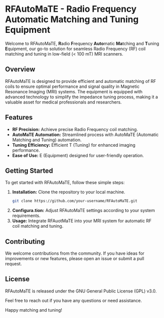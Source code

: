 # RFAutoMaTE - Radio Frequency Automatic Matching and Tuning Equipment

Welcome to RFAutoMaTE, **R**adio **F**requency **Auto**matic **Ma**tching and **T**uning **E**quipment, our go-to solution for seamless Radio Frequency (RF) coil matching and tuning in low-field (< 100 mT) MRI scanners.

## Overview

RFAutoMaTE is designed to provide efficient and automatic matching of RF coils to ensure optimal performance and signal quality in Magnetic Resonance Imaging (MRI) systems. The equipment is equipped with advanced technology to simplify the impedance tuning process, making it a valuable asset for medical professionals and researchers.

## Features

- **RF Precision:** Achieve precise Radio Frequency coil matching.
- **AutoMaTE Automation:** Streamlined process with AutoMaTE (Automatic Matching and Tuning) automation.
- **Tuning Efficiency:** Efficient T (Tuning) for enhanced imaging performance.
- **Ease of Use:** E (Equipment) designed for user-friendly operation.

## Getting Started

To get started with RFAutoMaTE, follow these simple steps:

1. **Installation:** Clone the repository to your local machine.
   ```bash
   git clone https://github.com/your-username/RFAutoMaTE.git

2. **Configura.tion:** Adjust RFAutoMaTE settings according to your system requirements.
3. **Usage:** Integrate RFAuotMaTE into your MRI system for automatic RF coil matching and tuning.

## Contributing
We welcome contributions from the community. If you have ideas for improvements or new features, please open an issue or submit a pull request.

## License
RFAutoMaTE is released under the GNU General Public License (GPL) v3.0.

Feel free to reach out if you have any questions or need assistance.

Happy matching and tuning!


